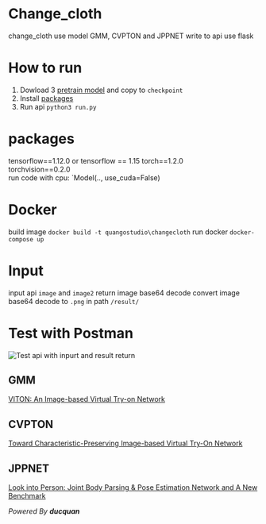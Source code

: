 # Change_cloth
change_cloth use model GMM, CVPTON and JPPNET write to api use flask

# How to run
1. Dowload 3 <a href="https://drive.google.com/file/d/125UtOS4T4RBji8lXtm9WEwD1KcHG4F1g/view">pretrain model</a> and copy to `checkpoint`
2. Install [packages](#packages)
3. Run api `python3 run.py`

# packages
tensorflow==1.12.0 or tensorflow == 1.15
torch==1.2.0  
torchvision==0.2.0  
run code with cpu: `Model(.., use_cuda=False)

# Docker
build image `docker build -t quangostudio\changecloth`
run docker `docker-compose up`

# Input
input api `image` and `image2`
return image base64 decode
convert image base64 decode to `.png` in path `/result/`

# Test with Postman
<img src="" title="Test api with inpurt and result return"> 

## GMM
<a href="https://arxiv.org/abs/1711.08447v1"> VITON: An Image-based Virtual Try-on Network </a>

## CVPTON
<a href="https://arxiv.org/abs/1807.07688"> Toward Characteristic-Preserving Image-based Virtual Try-On Network </a>

## JPPNET
<a href="https://arxiv.org/abs/1804.01984"> Look into Person: Joint Body Parsing & Pose Estimation Network and A New Benchmark </a> 

*Powered By **ducquan***
